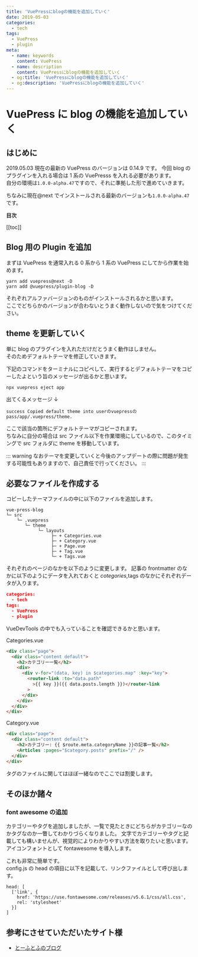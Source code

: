 ```yaml
---
title: 'VuePressにblogの機能を追加していく'
date: 2019-05-03
categories:
  - tech
tags:
  - VuePress
  - plugin
meta:
  - name: keywords
    content: VuePress
  - name: description
    content: VuePressにblogの機能を追加していく
  - og:title: 'VuePressにblogの機能を追加していく'
  - og:description: 'VuePressにblogの機能を追加していく'
---
```


# VuePress に blog の機能を追加していく

## はじめに

2019.05.03 現在の最新の VuePress のバージョンは 0.14.9 です。
今回 blog のプラグインを入れる場合は 1 系の VuePresss を入れる必要があります。  
自分の環境は`1.0.0-alpha.47`ですので、それに準拠した形で進めていきます。

ちなみに現在@next でインストールされる最新のバージョンも`1.0.0-alpha.47`です。

**目次**

[[toc]]

## Blog 用の Plugin を追加

まずは VuePress を通常入れる 0 系から 1 系の VuePress にしてから作業を始めます。

```
yarn add vuepress@next -D
yarn add @vuepress/plugin-blog -D
```

それぞれアルファバージョンのものがインストールされるかと思います。  
ここでどちらかのバージョンが合わないとうまく動作しないので気をつけてください。

## theme を更新していく

単に blog のプラグインを入れただけだとうまく動作はしません。  
そのためデフォルトテーマを修正していきます。

下記のコマンドをターミナルにコピペして、実行するとデフォルトテーマをコピーしたよという旨のメッセージが出るかと思います。

```
npx vuepress eject app
```

出てくるメッセージ ↓

```
success Copied default theme into userのvuepressのpass/app/.vuepress/theme.
```

ここで該当の箇所にデフォルトテーマがコピーされます。  
ちなみに自分の場合は src ファイル以下を作業環境にしているので、このタイミングで src フォルダに theme を移動しています。

::: warning
なおテーマを変更していくと今後のアップデートの際に問題が発生する可能性もありますので、自己責任で行ってください。
:::

## 必要なファイルを作成する

コピーしたテーマファイルの中に以下のファイルを追加します。

```
vue-press-blog
└─ src
    └─ .vuepress
       └─ theme
            └─ layouts
                 ├─ + Categories.vue
                 ├─ + Category.vue
                 ├─ + Page.vue
                 ├─ + Tag.vue
                 └─ + Tags.vue
```

それぞれのページのなかを以下のように変更します。
記事の frontmatter のなかに以下のようにデータを入れておくと
$cotegories,$tags のなかにそれぞれデータが入ります。

```json
categories:
  - tech
tags:
  - VuePress
  - plugin
```

VueDevTools の中でも入っていることを確認できるかと思います。

Categories.vue

```html
<div class="page">
  <div class="content default">
    <h2>カテゴリー一覧</h2>
    <div>
      <div v-for="(data, key) in $categories.map" :key="key">
        <router-link :to="data.path"
          >{{ key }}({{ data.posts.length }})</router-link
        >
      </div>
    </div>
  </div>
</div>
```

Category.vue

```html
<div class="page">
  <div class="content default">
    <h2>カテゴリー: {{ $route.meta.categoryName }}の記事一覧</h2>
    <Articles :pages="$category.posts" prefix="/" />
  </div>
</div>
```

タグのファイルに関してはほぼ一緒なのでここでは割愛します。

## そのほか諸々

### font awesome の追加

カテゴリーやタグを追加しましたが、一覧で見たときにどちらがカテゴリーなのかタグなのか一瞥してわかりづらくなりました。
文字でカテゴリーやタグと記載しても構いませんが、視覚的によりわかりやすい方法を取りたいと思います。
アイコンフォントとして fontawesome を導入します。

これも非常に簡単です。  
config.js の head の項目に以下を記載して、リンクファイルとして呼び出します。

```
head: [
  ['link', {
    href: 'https://use.fontawesome.com/releases/v5.6.1/css/all.css',
    rel: 'stylesheet'
  }]
]
```

## 参考にさせていただいたサイト様

- [とーふとふのブログ](https://to-hutohu.com/)
